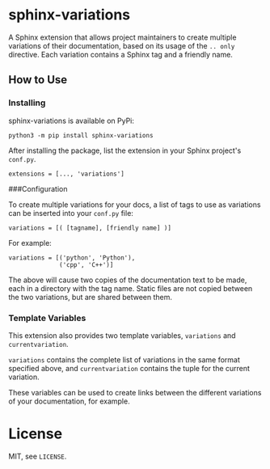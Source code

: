 # sphinx-variations

A Sphinx extension that allows project maintainers to create multiple variations of their documentation, based on its usage of the `.. only` directive. Each variation contains a Sphinx tag and a friendly name.

## How to Use

### Installing
sphinx-variations is available on PyPi:

```
python3 -m pip install sphinx-variations
```

After installing the package, list the extension in your Sphinx project's `conf.py`.

```
extensions = [..., 'variations']
```

###Configuration

To create multiple variations for your docs, a list of tags to use as variations can be inserted into your `conf.py` file:

```
variations = [( [tagname], [friendly name] )]
```

For example:

```
variations = [('python', 'Python'),
              ('cpp', 'C++')]
```

The above will cause two copies of the documentation text to be made, each in a directory with the tag name. Static files are not copied between the two variations, but are shared between them.

### Template Variables
This extension also provides two template variables, `variations` and `currentvariation`.

`variations` contains the complete list of variations in the same format specified above, and `currentvariation` contains the tuple for the current variation.

These variables can be used to create links between the different variations of your documentation, for example.

# License
MIT, see `LICENSE`.